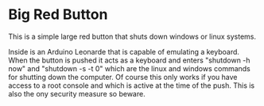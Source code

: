 # Big Red Button


This is a simple large red button that shuts down windows or linux systems.

Inside is an Arduino Leonarde that is capable of emulating a keyboard. When the button is pushed it acts as a keyboard and enters  "shutdown -h now" and "shutdown -s -t 0" which are the linux and windows commands for shutting down the computer. Of course this only works if you have access to a root console and which is active at the time of the push. This is also the ony security measure so beware.
